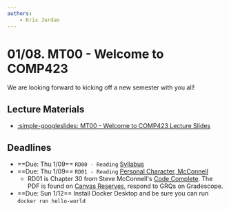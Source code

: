 ```yaml
---
authors:
    - Kris Jordan
---
```


# 01/08. MT00 - Welcome to COMP423

We are looking forward to kicking off a new semester with you all!

## Lecture Materials

* [:simple-googleslides: MT00 - Welcome to COMP423 Lecture Slides](https://docs.google.com/presentation/d/1FvsCvNOcYdnaVfxi3yJNmDMmhc3xtD8wFDrJH4CcsR4/edit?usp=sharing)

## Deadlines

* ==Due: Thu 1/09== `RD00 - Reading` [Syllabus](../resources/syllabus.md) 
* ==Due: Thu 1/09== `RD01 - Reading` [Personal Character, McConnell](https://canvas.unc.edu) 
    * RD01 is Chapter 30 from Steve McConnell's [Code Complete](https://www.amazon.com/Code-Complete-Practical-Handbook-Construction/dp/0735619670). The PDF is found on [Canvas Reserves](https://canvas.unc.edu), respond to GRQs on Gradescope.
* ==Due: Sun 1/12== Install Docker Desktop and be sure you can run `docker run hello-world`
